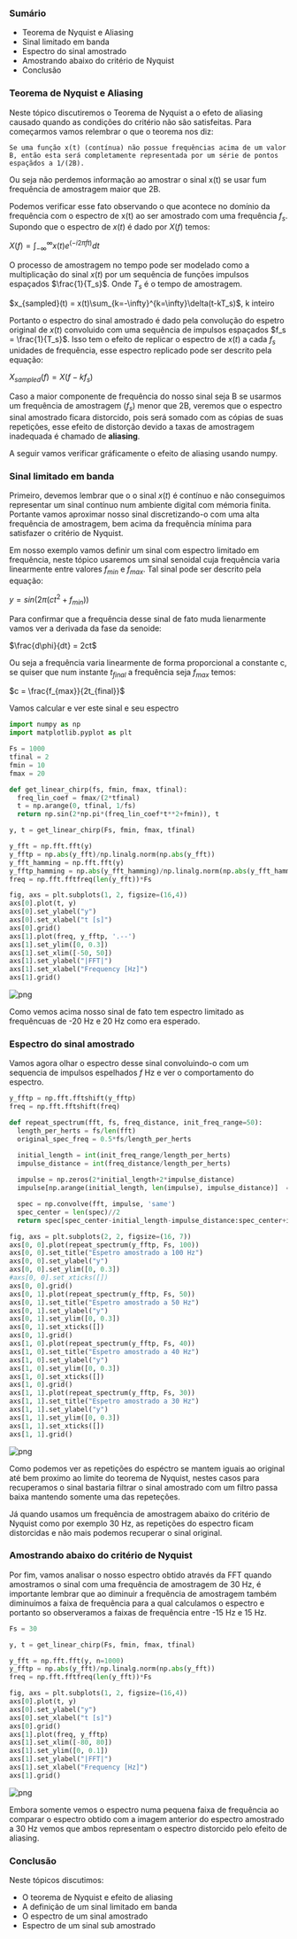 ### Sumário

- Teorema de Nyquist e Aliasing
- Sinal limitado em banda
- Espectro do sinal amostrado
- Amostrando abaixo do critério de Nyquist
- Conclusão

### Teorema de Nyquist e Aliasing

Neste tópico discutiremos o Teorema de Nyquist a o efeto de aliasing causado quando as condições do critério não são satisfeitas. Para começarmos vamos relembrar o que o teorema nos diz:

```
Se uma função x(t) (contínua) não possue frequências acima de um valor B, então esta será completamente representada por um série de pontos espaçãdos a 1/(2B).
```

Ou seja não perdemos informação ao amostrar o sinal x(t) se usar fum frequência de amostragem maior que 2B.

Podemos verificar esse fato observando o que acontece no domínio da frequência com o espectro de x(t) ao ser amostrado com uma frequência $f_s$. Supondo que o espectro de $x(t)$ é dado por $X(f)$ temos:


$X(f) = \int_{-\infty}^{\infty}{x(t)e^{(-i2\pi ft)}}dt$

O processo de amostragem no tempo pode ser modelado como a multiplicação do sinal $x(t)$ por um sequência de funções impulsos espaçados $\frac{1}{T_s}$. Onde $T_s$ é o tempo de amostragem.

$x_{sampled}(t) = x(t)\sum_{k=-\infty}^{k=\infty}\delta(t-kT_s)$, k inteiro

Portanto o espectro do sinal amostrado é dado pela convolução do espetro original de $x(t)$ convoluido com uma sequência de impulsos espaçados $f_s = \frac{1}{T_s}$. Isso tem o efeito de replicar o espectro de $x(t)$ a cada $f_s$ unidades de frequência, esse espectro replicado pode ser descrito pela equação:

$X_{sampled}(f) = X(f-kf_s)$

Caso a maior componente de frequência do nosso sinal seja B se usarmos um frequência de amostragem ($f_s$) menor que 2B, veremos que o espectro sinal amostrado ficara distorcido, pois será somado com as cópias de suas repetições, esse efeito de distorção devido a taxas de amostragem inadequada é chamado de **aliasing**. 

A seguir vamos verificar gráficamente o efeito de aliasing usando numpy. 

### Sinal limitado em banda

Primeiro, devemos lembrar que o o sinal $x(t)$ é contínuo e não conseguimos representar um sinal contínuo num ambiente digital com mémoria finita. Portante vamos aproximar nosso sinal discretizando-o com uma alta frequência de amostragem, bem acima da frequência mínima para satisfazer o critério de Nyquist.


Em nosso exemplo vamos definir um sinal com espectro limitado em frequência, neste tópico usaremos um sinal senoidal cuja frequência varia linearmente entre valores $f_{min}$ e $f_{max}$.  Tal sinal pode ser descrito pela equação:

$y = sin(2\pi(ct^2 + f_{min}))$

Para confirmar que a frequência desse sinal de fato muda lienarmente vamos ver a derivada da fase da senoide:

$\frac{d\phi}{dt} = 2ct$

Ou seja a frequência varia linearmente de forma proporcional a constante c, se quiser que num instante $t_{final}$ a frequência seja $f_{max}$ temos:

$c = \frac{f_{max}}{2t_{final}}$

Vamos calcular e ver este sinal e seu espectro


```python
import numpy as np
import matplotlib.pyplot as plt
```


```python
Fs = 1000
tfinal = 2
fmin = 10
fmax = 20
```


```python
def get_linear_chirp(fs, fmin, fmax, tfinal):
  freq_lin_coef = fmax/(2*tfinal)
  t = np.arange(0, tfinal, 1/fs)
  return np.sin(2*np.pi*(freq_lin_coef*t**2+fmin)), t
```


```python
y, t = get_linear_chirp(Fs, fmin, fmax, tfinal)
```


```python
y_fft = np.fft.fft(y)
y_fftp = np.abs(y_fft)/np.linalg.norm(np.abs(y_fft))
y_fft_hamming = np.fft.fft(y)
y_fftp_hamming = np.abs(y_fft_hamming)/np.linalg.norm(np.abs(y_fft_hamming))
freq = np.fft.fftfreq(len(y_fft))*Fs
```


```python
fig, axs = plt.subplots(1, 2, figsize=(16,4))
axs[0].plot(t, y)
axs[0].set_ylabel("y")
axs[0].set_xlabel("t [s]")
axs[0].grid()
axs[1].plot(freq, y_fftp, '.--')
axs[1].set_ylim([0, 0.3])
axs[1].set_xlim([-50, 50])
axs[1].set_ylabel("|FFT|")
axs[1].set_xlabel("Frequency [Hz]")
axs[1].grid()
```


![png](Teorema_de_Nyquist_e_Aliasing_files/Teorema_de_Nyquist_e_Aliasing_12_0.png)


Como vemos acima nosso sinal de fato tem espectro limitado as frequêncuas de -20 Hz e 20 Hz como era esperado.

### Espectro do sinal amostrado

Vamos agora olhar o espectro desse sinal convoluindo-o com um sequencia de impulsos espelhados $f$ Hz e ver o comportamento do espectro.


```python
y_fftp = np.fft.fftshift(y_fftp)
freq = np.fft.fftshift(freq)
```


```python
def repeat_spectrum(fft, fs, freq_distance, init_freq_range=50):
  length_per_herts = fs/len(fft)
  original_spec_freq = 0.5*fs/length_per_herts

  initial_length = int(init_freq_range/length_per_herts)
  impulse_distance = int(freq_distance/length_per_herts)
  
  impulse = np.zeros(2*initial_length+2*impulse_distance)
  impulse[np.arange(initial_length, len(impulse), impulse_distance)]  = 1

  spec = np.convolve(fft, impulse, 'same')
  spec_center = len(spec)//2
  return spec[spec_center-initial_length-impulse_distance:spec_center+initial_length+impulse_distance]
```


```python
fig, axs = plt.subplots(2, 2, figsize=(16, 7))
axs[0, 0].plot(repeat_spectrum(y_fftp, Fs, 100))
axs[0, 0].set_title("Espetro amostrado a 100 Hz")
axs[0, 0].set_ylabel("y")
axs[0, 0].set_ylim([0, 0.3])
#axs[0, 0].set_xticks([])
axs[0, 0].grid()
axs[0, 1].plot(repeat_spectrum(y_fftp, Fs, 50))
axs[0, 1].set_title("Espetro amostrado a 50 Hz")
axs[0, 1].set_ylabel("y")
axs[0, 1].set_ylim([0, 0.3])
axs[0, 1].set_xticks([])
axs[0, 1].grid()
axs[1, 0].plot(repeat_spectrum(y_fftp, Fs, 40))
axs[1, 0].set_title("Espetro amostrado a 40 Hz")
axs[1, 0].set_ylabel("y")
axs[1, 0].set_ylim([0, 0.3])
axs[1, 0].set_xticks([])
axs[1, 0].grid()
axs[1, 1].plot(repeat_spectrum(y_fftp, Fs, 30))
axs[1, 1].set_title("Espetro amostrado a 30 Hz")
axs[1, 1].set_ylabel("y")
axs[1, 1].set_ylim([0, 0.3])
axs[1, 1].set_xticks([])
axs[1, 1].grid()
```


![png](Teorema_de_Nyquist_e_Aliasing_files/Teorema_de_Nyquist_e_Aliasing_18_0.png)


Como podemos ver as repetições do espéctro se mantem iguais ao original até bem proximo ao limite do teorema de Nyquist, nestes casos para recuperamos o sinal bastaria filtrar o sinal amostrado com um filtro passa baixa mantendo somente uma das repeteções. 

Já quando usamos um frequência de amostragem abaixo do critério de Nyquist como por exemplo 30 Hz, as repetições do espectro ficam distorcidas e não mais podemos recuperar o sinal original.

### Amostrando abaixo do critério de Nyquist

Por fim, vamos analisar o nosso espectro obtido através da FFT  quando amostramos o sinal com uma frequência de amostragem de 30 Hz, é importante lembrar que ao diminuir a frequência de amostragem também diminuímos a faixa de frequência para a qual calculamos o espectro e portanto so observeramos a faixas de frequência entre -15 Hz e 15 Hz.


```python
Fs = 30
```


```python
y, t = get_linear_chirp(Fs, fmin, fmax, tfinal)
```


```python
y_fft = np.fft.fft(y, n=1000)
y_fftp = np.abs(y_fft)/np.linalg.norm(np.abs(y_fft))
freq = np.fft.fftfreq(len(y_fft))*Fs
```


```python
fig, axs = plt.subplots(1, 2, figsize=(16,4))
axs[0].plot(t, y)
axs[0].set_ylabel("y")
axs[0].set_xlabel("t [s]")
axs[0].grid()
axs[1].plot(freq, y_fftp)
axs[1].set_xlim([-80, 80])
axs[1].set_ylim([0, 0.1])
axs[1].set_ylabel("|FFT|")
axs[1].set_xlabel("Frequency [Hz]")
axs[1].grid()
```


![png](Teorema_de_Nyquist_e_Aliasing_files/Teorema_de_Nyquist_e_Aliasing_25_0.png)


Embora somente vemos o espectro numa pequena faixa de frequência ao comparar o espectro obtido com a imagem anterior do espectro amostrado a 30 Hz vemos que ambos representam o espectro distorcido pelo efeito de aliasing.

### Conclusão

Neste tópicos discutimos:

- O teorema de Nyquist e efeito de aliasing
- A definição de um sinal limitado em banda
- O espectro de um sinal amostrado
- Espectro de um sinal sub amostrado
